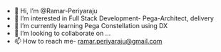 - 👋 Hi, I’m @Ramar-Periyaraju
- 👀 I’m interested in Full Stack Development- Pega-Architect, delivery
- 🌱 I’m currently learning Pega Constellation using DX
- 💞️ I’m looking to collaborate on ...
- 📫 How to reach me- ramar.periyaraju@gmail.com

<!---
Ramar-Periyaraju/Ramar-Periyaraju is a ✨ special ✨ repository because its `README.md` (this file) appears on your GitHub profile.
You can click the Preview link to take a look at your changes.
--->
